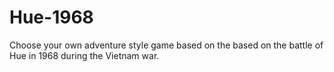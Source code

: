 # Hue-1968
Choose your own adventure style game based on the based on the battle of Hue in 1968 during the Vietnam war.
